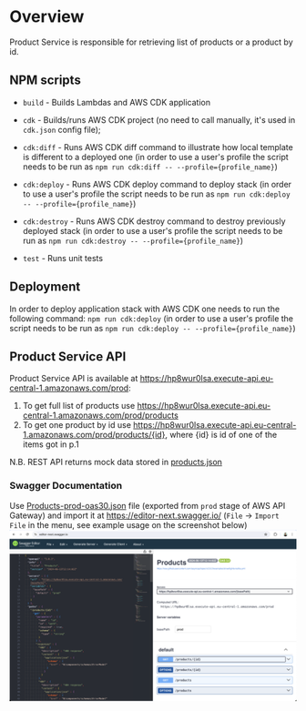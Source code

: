# Overview

Product Service is responsible for retrieving list of products or a product by id.

## NPM scripts

- `build` - Builds Lambdas and AWS CDK application
- `cdk` - Builds/runs AWS CDK project (no need to call manually, it's used in `cdk.json` config file);

- `cdk:diff` - Runs AWS CDK diff command to illustrate how local template is different to a deployed one (in order to use a user's profile the script needs to be run as `npm run cdk:diff -- --profile={profile_name}`)

- `cdk:deploy` - Runs AWS CDK deploy command to deploy stack (in order to use a user's profile the script needs to be run as `npm run cdk:deploy -- --profile={profile_name}`)

- `cdk:destroy` - Runs AWS CDK destroy command to destroy previously deployed stack (in order to use a user's profile the script needs to be run as `npm run cdk:destroy -- --profile={profile_name}`)

- `test` - Runs unit tests

## Deployment

In order to deploy application stack with AWS CDK one needs to run the following command:
`npm run cdk:deploy` (in order to use a user's profile the script needs to be run as `npm run cdk:deploy -- --profile={profile_name}`)

## Product Service API

Product Service API is available at https://hp8wur0lsa.execute-api.eu-central-1.amazonaws.com/prod:

1. To get full list of products use https://hp8wur0lsa.execute-api.eu-central-1.amazonaws.com/prod/products
2. To get one product by id use https://hp8wur0lsa.execute-api.eu-central-1.amazonaws.com/prod/products/{id}, where {id} is id of one of the items got in p.1

N.B. REST API returns mock data stored in [products.json](src/data/products.json)
   
### Swagger Documentation

Use [Products-prod-oas30.json](./docs/Products-prod-oas30.json) file (exported from `prod` stage of AWS API Gateway) and import it at https://editor-next.swagger.io/ (`File` -> `Import File` in the menu, see example usage on the screenshot below)
![Imported openapi.yaml file](images/swagger.png)
